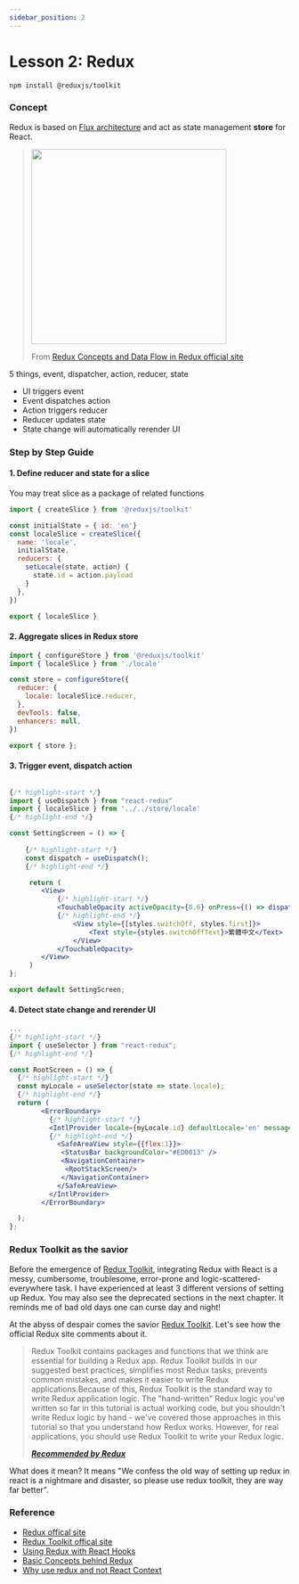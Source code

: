 ```yaml
---
sidebar_position: 2
---
```


# Lesson 2: Redux

```console
npm install @reduxjs/toolkit
```

### Concept
Redux is based on [Flux architecture](https://facebook.github.io/flux/docs/in-depth-overview/) and act as state management **store** for React.

> <img src="https://redux.js.org/assets/images/ReduxDataFlowDiagram-49fa8c3968371d9ef6f2a1486bd40a26.gif" width="350"/>
>
> From [Redux Concepts and Data Flow in Redux official site](https://redux.js.org/tutorials/fundamentals/part-2-concepts-data-flow)

5 things, event, dispatcher, action, reducer, state
- UI triggers event
- Event dispatches action
- Action triggers reducer
- Reducer updates state
- State change will automatically rerender UI


### Step by Step Guide 

#### 1. Define reducer and state for a slice

You may treat slice as a package of related functions

```js title='src/store/locale/index.js'
import { createSlice } from '@reduxjs/toolkit'

const initialState = { id: 'en'}
const localeSlice = createSlice({
  name: 'locale',
  initialState,
  reducers: {
    setLocale(state, action) {
      state.id = action.payload
    }
  },
})

export { localeSlice }
```

#### 2. Aggregate slices in Redux store

```js title='src/store/index.js'
import { configureStore } from '@reduxjs/toolkit'
import { localeSlice } from './locale'

const store = configureStore({
  reducer: {
    locale: localeSlice.reducer,
  },
  devTools: false,
  enhancers: null,
})

export { store };

```

#### 3. Trigger event, dispatch action

```jsx title="src/screen/settings/SettingScreen.js"

{/* highlight-start */}  
import { useDispatch } from "react-redux"
import { localeSlice } from '../../store/locale'
{/* highlight-end */}  

const SettingScreen = () => {
    
    {/* highlight-start */}  
    const dispatch = useDispatch();
    {/* highlight-end */}  

     return (
        <View>
            {/* highlight-start */}   
            <TouchableOpacity activeOpacity={0.6} onPress={() => dispatch(localeSlice.actions.setLocale("zh-Hant-HK"))} style={{ margin: 0, alignItems: 'flex-start'}}>
            {/* highlight-end */}       
                <View style={[styles.switchOff, styles.first]}>
                    <Text style={styles.switchOffText}>繁體中文</Text>
                </View>
            </TouchableOpacity>
        </View>
     )
};

export default SettingScreen;

```

#### 4. Detect state change and rerender UI

```jsx title='src/screens/index.js'
...
{/* highlight-start */} 
import { useSelector } from "react-redux";
{/* highlight-end */}

const RootScreen = () => {
  {/* highlight-start */}  
  const myLocale = useSelector(state => state.locale);   
  {/* highlight-end */}
  return (
        <ErrorBoundary>
          {/* highlight-start */}  
          <IntlProvider locale={myLocale.id} defaultLocale='en' messages={i18nFormattedMessages[myLocale.id]}>    
          {/* highlight-end */}
            <SafeAreaView style={{flex:1}}>
             <StatusBar backgroundColor="#ED0013" />
             <NavigationContainer>
              <RootStackScreen/>       
             </NavigationContainer>
            </SafeAreaView>
          </IntlProvider>
        </ErrorBoundary>

  );
};

```

### Redux Toolkit as the savior

Before the emergence of [Redux Toolkit](https://redux-toolkit.js.org/), integrating Redux with React is a messy, cumbersome, troublesome, error-prone and logic-scattered-everywhere task. I have experienced at least 3 different versions of setting up Redux. You may also see the deprecated sections in the next chapter. It reminds me of bad old days one can curse day and night!

At the abyss of despair comes the savior [Redux Toolkit](https://redux-toolkit.js.org/). Let's see how the official Redux site comments about it.

> Redux Toolkit contains packages and functions that we think are essential for building a Redux app. Redux Toolkit builds in our suggested best practices, simplifies most Redux tasks, prevents common mistakes, and makes it easier to write Redux applications.Because of this, Redux Toolkit is the standard way to write Redux application logic. The "hand-written" Redux logic you've written so far in this tutorial is actual working code, but you shouldn't write Redux logic by hand - we've covered those approaches in this tutorial so that you understand how Redux works. However, for real applications, you should use Redux Toolkit to write your Redux logic.
>  
> ***[Recommended by Redux](https://redux.js.org/tutorials/fundamentals/part-8-modern-redux)***

What does it mean? It means "We confess the old way of setting up redux in react is a nightmare and disaster, so please use redux toolkit, they are way far better".

### Reference

- [Redux offical site](https://redux.js.org/)
- [Redux Toolkit offical site](https://redux-toolkit.js.org/)
- [Using Redux with React Hooks](https://thoughtbot.com/blog/using-redux-with-react-hooks)
- [Basic Concepts behind Redux](https://redux.js.org/tutorials/essentials/part-1-overview-concepts)
- [Why use redux and not React Context ](https://stackoverflow.com/questions/49568073/react-context-vs-react-redux-when-should-i-use-each-one)